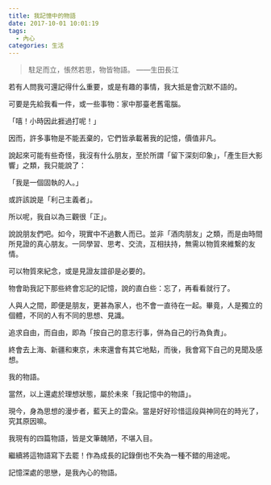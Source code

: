 ```yaml
---
title: 我記憶中的物語
date: 2017-10-01 10:01:19
tags:
  - 內心
categories: 生活
---
```


> 駐足而立，悵然若思，物皆物語。
> ——生田長江

若有人問我可還記得什么重要，或是有趣的事情，我大抵是會沉默不語的。

可要是先給我看一件，或一些事物：家中那臺老舊電腦。

「嘻！小時因此捱過打呢！」

因而，許多事物是不能丟棄的，它們皆承載著我的記憶，價值非凡。

說起來可能有些奇怪，我沒有什么朋友，至於所謂「留下深刻印象」，「產生巨大影響」之類，我只能說了：

「我是一個固執的人。」

或許該說是「利己主義者」。

所以呢，我自以為三觀很「正」。

說說朋友們吧。如今，現實中不過數人而已。並非「酒肉朋友」之類，而是由時間所見證的真心朋友。一同學習、思考、交流，互相扶持，無需以物質來維繫的友情。

可以物質來紀念，或是見證友誼卻是必要的。

物會助我記下那些終會忘記的記憶，說的直白些：忘了，再看看就行了。

人與人之間，即便是朋友，更甚為家人，也不會一直待在一起。畢竟，人是獨立的個體，不同的人有不同的思想、見識。

追求自由，而自由，即為「按自己的意志行事，併為自己的行為負責」。

終會去上海、新疆和東京，未來還會有其它地點，而後，我會寫下自己的見聞及感想。

我的物語。

當然，以上還處於理想狀態，屬於未來「我記憶中的物語」。

現今，身為思想的漫步者，藍天上的雲朵。當是好好珍惜這段與神同在的時光了，究其原因嘛。

我現有的四篇物語，皆是文筆醜陋，不堪入目。

繼續將這物語寫下去罷！作為成長的記錄倒也不失為一種不錯的用途呢。

記憶深處的思戀，是我內心的物語。
